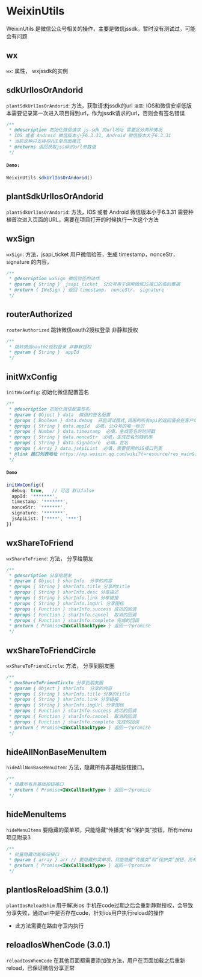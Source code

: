 # WeixinUtils
WeixinUtils 是微信公众号相关的操作，主要是微信jssdk，暂时没有测试过，可能会有问题

## wx
`wx`: 属性， wxjssdk的实例

## sdkUrlIosOrAndorid
`plantSdkUrlIosOrAndorid`: 方法，获取请求jssdk的url
`注意`: IOS和微信安卓低版本需要记录第一次进入项目得到url，作为jssdk请求的url，否则会有签名错误
```js
/**
 * @description 初始化微信请求 js-sdk 的url地址 需要区分两种情况
 * IOS 或者 Android 微信版本小于6.3.31, Android 微信版本大于6.3.31
 * 当前这种只支持与VUE单页面模式
 * @returns 返回获取jssdk的url参数值
 */
```
#### `Demo:`
```js
WeixinUtils.sdkUrlIosOrAndorid()
```

## plantSdkUrlIosOrAndorid
`plantSdkUrlIosOrAndorid`: 方法，IOS 或者 Android 微信版本小于6.3.31 需要种植首次进入页面的URL，需要在项目打开的时候执行一次这个方法

## wxSign
`wxSign`: 方法，jsapi_ticket 用户微信验签，生成 timestamp，nonceStr，signature 的内容，
```js
/**
 * @description wxSign 微信验签的动作
 * @param { String }  jsapi_ticket  公众号用于调用微信JS接口的临时票据
 * @return { IWxSign } 返回 timestamp， nonceStr， signature
 */
```

## routerAuthorized
`routerAuthorized` 跳转微信oauth2授权登录 非静默授权
```ts
/**
 * 跳转微信oauth2授权登录 非静默授权
 * @param { String }  appId
 */
```

## initWxConfig
`initWxConfig`: 初始化微信配置签名
```js
/**
 * @description 初始化微信配置签名
 * @param { Object } data  微信的签名配置
 * @props { Boolean } data.debug  开启调试模式,调用的所有api的返回值会在客户端alert出来，若要查看传入的参数，可以在pc端打开，参数信息会通过log打出，仅在pc端时才会打印。
 * @props { String } data.appId  必填，公众号的唯一标识
 * @props { Number } data.timestamp  必填，生成签名的时间戳
 * @props { String } data.nonceStr  必填，生成签名的随机串
 * @props { String } data.signature  必填，签名
 * @props { Array } data.jsApiList  必填，需要使用的JS接口列表
 * @link 接口列表地址 https://mp.weixin.qq.com/wiki?t=resource/res_main&id=mp1421141115
 */
```
#### `Demo`
```ts
initWxConfig({
  debug: true,   // 可选 默认false
  appId: '*******',
  timestamp: '*******',
  nonceStr: '*******',
  signature: '*******',
  jsApiList: ['****', '***']
})
```

## wxShareToFriend
`wxShareToFriend`: 方法， 分享给朋友
```js
/**
 * @description 分享给朋友
 * @param { Object } sharInfo  分享的内容
 * @props { String } sharInfo.title 分享的title
 * @props { String } sharInfo.desc 分享描述
 * @props { String } sharInfo.link 分享链接
 * @props { String } sharInfo.imgUrl 分享图标
 * @props { Function } sharInfo.success 成功的回调
 * @props { Function } sharInfo.cancel  取消的回调
 * @props { Function } sharInfo.complete 完成的回调
 * @return { Promise<IWxCallBackType> } 返回一个promise
 */
```

## wxShareToFriendCircle
`wxShareToFriendCircle`: 方法， 分享到朋友圈
```js
/**
 * @wxShareToFriendCircle 分享到朋友圈
 * @param { Object } sharInfo  分享的内容
 * @props { String } sharInfo.title 分享的title
 * @props { String } sharInfo.link 分享链接
 * @props { String } sharInfo.imgUrl 分享图标
 * @props { Function } sharInfo.success 成功的回调
 * @props { Function } sharInfo.cancel  取消的回调
 * @props { Function } sharInfo.complete 完成的回调
 * @return { Promise<IWxCallBackType> } 返回一个promise
 */
```

## hideAllNonBaseMenuItem
`hideAllNonBaseMenuItem`: 方法，隐藏所有非基础按钮接口。
```ts
/**
 * 隐藏所有非基础按钮接口
 * @return { Promise<IWxCallBackType> } 返回一个promise
 */
```



## hideMenuItems
`hideMenuItems` 要隐藏的菜单项，只能隐藏“传播类”和“保护类”按钮，所有menu项见附录3
```ts
/**
 * 批量隐藏功能按钮接口
 * @param { array } arr // 要隐藏的菜单项，只能隐藏“传播类”和“保护类”按钮，所有menu项见附录3
 * @return { Promise<IWxCallBackType> } 返回一个promise
 */
```

## plantIosReloadShim (3.0.1)
`plantIosReloadShim` 用于解决ios 手机在code过期之后会重新静默授权，会导致分享失败，通过url中是否存在code，针对ios用户执行reload的操作
- 此方法需要在路由守卫内执行

## reloadIosWhenCode (3.0.1)
`reloadIosWhenCode` 在其他页面都需要添加改方法，用户在页面加载之后重新reload，已保证微信分享正常
